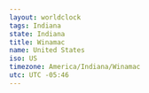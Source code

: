 ```yaml
---
layout: worldclock
tags: Indiana
state: Indiana
title: Winamac
name: United States
iso: US
timezone: America/Indiana/Winamac
utc: UTC -05:46
---
```



